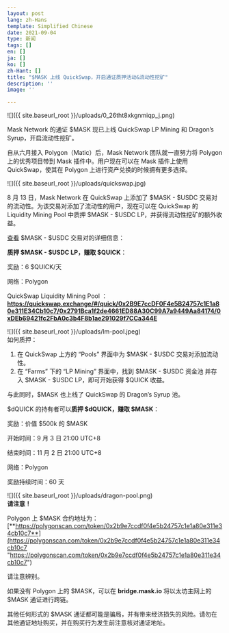 ```yaml
---
layout: post
lang: zh-Hans
template: Simplified Chinese
date: 2021-09-04
type: 新闻
tags: []
en: []
ja: []
ko: []
zh-Hant: []
title: "$MASK 上线 QuickSwap，开启通证质押活动&流动性挖矿"
description: ''
image: ''

---
```

![]({{ site.baseurl_root }}/uploads/0_26tht8xkgnmiqp_j.png)

Mask Network 的通证 $MASK 现已上线 QuickSwap LP Mining 和 Dragon’s Syrup，开启流动性挖矿。

自从六月接入 Polygon（Matic）后，Mask Network 团队就一直努力将 Polygon 上的优秀项目带到 Mask 插件中。用户现在可以在 Mask 插件上使用 QuickSwap，使其在 Polygon 上进行资产兑换的时候拥有更多选择。

![]({{ site.baseurl_root }}/uploads/quickswap.jpg)

8 月 13 日，Mask Network 在 QuickSwap 上添加了 $MASK - $USDC 交易对的流动性。为该交易对添加了流动性的用户，现在可以在 QuickSwap 的 Liquidity Mining Pool 中质押 $MASK - $USDC LP，并获得流动性挖矿的额外收益。

[查看](https://info.quickswap.exchange/pair/0x253d637068fbf11b18d0f2a1bf3b167d37802687) $MASK - $USDC 交易对的详细信息：

**质押 $MASK - $USDC LP，赚取 $QUICK**：

奖励：6 $QUICK/天

网络：Polygon

QuickSwap Liquidity Mining Pool ：**https://quickswap.exchange/#/quick/0x2B9E7ccDF0F4e5B24757c1E1a80e311E34Cb10c7/0x2791Bca1f2de4661ED88A30C99A7a9449Aa84174/0xDEb69421fc2FbA0c3b4F8b1ae291029f7CCa344E**

![]({{ site.baseurl_root }}/uploads/lm-pool.jpeg)  
如何质押：

1. 在 QuickSwap 上方的 “Pools” 界面中为 $MASK - $USDC 交易对添加流动性。
2. 在 “Farms” 下的 “LP Mining” 界面中，找到 $MASK - $USDC 资金池 并存入 $MASK - $USDC LP，即可开始获得 $QUICK 收益。

  
与此同时，$MASK 也上线了 QuickSwap 的 Dragon’s Syrup 池。

$dQUICK 的持有者可以**质押 $dQUICK，赚取 $MASK**：

奖励：价值 $500k 的 $MASK

开始时间：9 月 3 日 21:00 UTC+8

结束时间：11 月 2 日 21:00 UTC+8

网络：Polygon

奖励持续时间：60 天

![]({{ site.baseurl_root }}/uploads/dragon-pool.png)  
**请注意！**

Polygon 上 $MASK 合约地址为：[**https://polygonscan.com/token/0x2b9e7ccdf0f4e5b24757c1e1a80e311e34cb10c7**](https://polygonscan.com/token/0x2b9e7ccdf0f4e5b24757c1e1a80e311e34cb10c7 "https://polygonscan.com/token/0x2b9e7ccdf0f4e5b24757c1e1a80e311e34cb10c7")

请注意辨别。

如果没有 Polygon 上的 $MASK，可以在 **bridge.mask.io** 将以太坊主网上的 $MASK 通证进行跨链。

其他任何形式的 $MASK 通证都可能是骗局，并有带来经济损失的风险。请勿在其他通证地址购买，并在购买行为发生前注意核对通证地址。